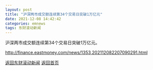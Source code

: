 ```yaml
---
layout: post
title: "沪深两市成交额连续第34个交易日突破1万亿元"
date: 2021-12-08 14:42:42
categories: emnews
tags: 东财滚动新闻
---
```


沪深两市成交额连续第34个交易日突破1万亿元。

<http://finance.eastmoney.com/news/1353,202112082207090291.html>

[返回东财滚动新闻](//finews.withounder.com/emnews/)
[返回首页](//finews.withounder.com/)